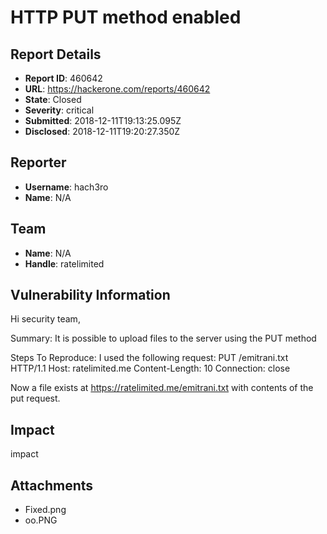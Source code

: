 # HTTP PUT method enabled

## Report Details
- **Report ID**: 460642
- **URL**: https://hackerone.com/reports/460642
- **State**: Closed
- **Severity**: critical
- **Submitted**: 2018-12-11T19:13:25.095Z
- **Disclosed**: 2018-12-11T19:20:27.350Z

## Reporter
- **Username**: hach3ro
- **Name**: N/A

## Team
- **Name**: N/A
- **Handle**: ratelimited

## Vulnerability Information
Hi security team,

Summary: It is possible to upload files to the server using the PUT method

Steps To Reproduce:
I used the following request:
PUT /emitrani.txt HTTP/1.1
Host: ratelimited.me
Content-Length: 10
Connection: close

Now a file exists at https://ratelimited.me/emitrani.txt
with contents of the put request.

## Impact

impact

## Attachments
- Fixed.png
- oo.PNG

